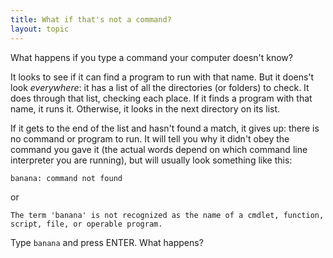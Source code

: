 ```yaml
---
title: What if that's not a command?
layout: topic
---
```


What happens if you type a command your computer doesn't know?

It looks to see if it can find a program to run with that name.  But it doens't
look _everywhere_: it has a list of all the directories (or folders) to check. It does through that list, checking each place. If it finds a program with that name, it runs it. Otherwise, it looks in the next directory on its list.

If it gets to the end of the list and hasn't found a match, it gives up: there is no command or program to run. It will tell you why it didn't obey the command you gave it (the actual words depend on which command line interpreter you are running), but will usually look something like this:

    banana: command not found
    
or

    The term 'banana' is not recognized as the name of a cmdlet, function,
    script, file, or operable program.
    

Type `banana` and press ENTER. What happens?
